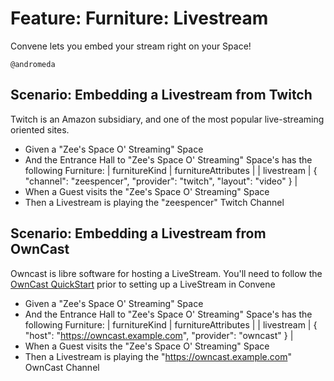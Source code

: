 # Feature: Furniture: Livestream

Convene lets you embed your stream right on your Space!

`@andromeda`

## Scenario: Embedding a Livestream from Twitch

Twitch is an Amazon subsidiary, and one of the most popular live-streaming oriented sites.

- Given a "Zee's Space O' Streaming" Space
- And the Entrance Hall to "Zee's Space O' Streaming" Space's has the following Furniture:
  | furnitureKind | furnitureAttributes |
  | livestream | { "channel": "zeespencer", "provider": "twitch", "layout": "video" } |
- When a Guest visits the "Zee's Space O' Streaming" Space
- Then a Livestream is playing the "zeespencer" Twitch Channel

## Scenario: Embedding a Livestream from OwnCast

Owncast is libre software for hosting a LiveStream. You'll need to follow the [OwnCast QuickStart](https://owncast.online/quickstart/) prior to setting up a LiveStream in Convene

- Given a "Zee's Space O' Streaming" Space
- And the Entrance Hall to "Zee's Space O' Streaming" Space's has the following Furniture:
  | furnitureKind | furnitureAttributes |
  | livestream | { "host": "https://owncast.example.com", "provider": "owncast" } |
- When a Guest visits the "Zee's Space O' Streaming" Space
- Then a Livestream is playing the "https://owncast.example.com" OwnCast Channel